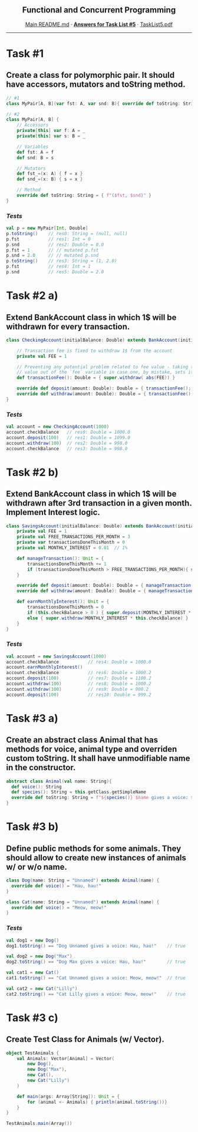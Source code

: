 <br />
<p align="center">
  <h2 align="center">Functional and Concurrent Programming</h2>
  <p align="center">
    <a href="../README.md">Main README.md</a>
    ·
    <a href="./README.md"><strong>Answers for Task List #5</strong></a>
    ·
    <a href="./tasklist5.pdf">TaskList5.pdf</a>
  </p>
</p>

---

# **Task #1**
## Create a class for polymorphic pair. It should have accessors, mutators and toString method.
```scala
// #1
class MyPair[A, B](var fst: A, var snd: B){ override def toString: String = { f"($fst, $snd)" } }

// #2
class MyPair[A, B] {
	// Accessors
	private[this] var f: A = _
	private[this] var s: B = _

	// Variables
	def fst: A = f
	def snd: B = s

	// Mutators
	def fst_=(x: A) { f = x }
	def snd_=(x: B) { s = x }

	// Method
	override def toString: String = { f"($fst, $snd)" }
}
```

### *Tests*
``` scala
val p = new MyPair[Int, Double]
p.toString()	// res0: String = (null, null)
p.fst			// res1: Int = 0
p.snd			// res2: Double = 0.0
p.fst = 1		// // mutated p.fst
p.snd = 2.0		// // mutated p.snd
p.toString()	// res3: String = (1, 2.0)
p.fst			// res4: Int = 1
p.snd			// res5: Double = 2.0
```


# **Task #2 a)**
## Extend BankAccount class in which 1$ will be withdrawn for every transaction.

```scala
class CheckingAccount(initialBalance: Double) extends BankAccount(initialBalance) {

	// Transaction fee is fixed to withdraw 1$ from the account
	private val FEE = 1

	// Preventing any potential problem related to fee value - taking the abs
	// value out of the `fee` variable in case one, by mistake, sets it to negative
	def transactionFee(): Double = { super.withdraw( abs(FEE)) }

	override def deposit(amount: Double): Double = { transactionFee(); super.deposit(amount) }
	override def withdraw(amount: Double): Double = { transactionFee(); super.withdraw(amount) }
}
```

### *Tests*
``` scala
val account = new CheckingAccount(1000)
account.checkBalance   // res0: Double = 1000.0
account.deposit(100)   // res1: Double = 1099.0
account.withdraw(100)  // res2: Double = 998.0
account.checkBalance   // res3: Double = 998.0
```


# **Task #2 b)**
## Extend BankAccount class in which 1$ will be withdrawn after 3rd transaction in a given month. Implement Interest logic.

```scala
class SavingsAccount(initialBalance: Double) extends BankAccount(initialBalance) {
	private val FEE = 1
	private val FREE_TRANSACTIONS_PER_MONTH = 3
	private var transactionsDoneThisMonth = 0
	private val MONTHLY_INTEREST = 0.01  // 1%

	def manageTransaction(): Unit = {
		transactionsDoneThisMonth += 1
		if (transactionsDoneThisMonth > FREE_TRANSACTIONS_PER_MONTH){ super.withdraw( abs(FEE)) }
	}

	override def deposit(amount: Double): Double = { manageTransaction(); super.deposit(amount) }
	override def withdraw(amount: Double): Double = { manageTransaction(); super.withdraw(amount) }

	def earnMonthlyInterest(): Unit = {
		transactionsDoneThisMonth = 0
		if (this.checkBalance > 0 ) { super.deposit(MONTHLY_INTEREST * this.checkBalance) }
		else { super.withdraw(MONTHLY_INTEREST * this.checkBalance) }
	}
}
```

### *Tests*
``` scala
val account = new SavingsAccount(1000)
account.checkBalance           // res4: Double = 1000.0
account.earnMonthlyInterest()
account.checkBalance           // res6: Double = 1000.2
account.deposit(100)           // res7: Double = 1100.2
account.withdraw(100)          // res8: Double = 1000.2
account.withdraw(100)          // res9: Double = 900.2
account.deposit(100)           // res10: Double = 999.2
```


# **Task #3 a)**
## Create an abstract class Animal that has methods for voice, animal type and overriden custom toString. It shall have unmodifiable name in the constructor.
```scala
abstract class Animal(val name: String){
  def voice(): String
  def species(): String = this.getClass.getSimpleName
  override def toString: String = f"${species()} $name gives a voice: ${voice()}"
}
```

# **Task #3 b)**
## Define public methods for some animals. They should allow to create new instances of animals w/ or w/o name.
```scala
class Dog(name: String = "Unnamed") extends Animal(name) {
  override def voice() = "Hau, hau!"
}

class Cat(name: String = "Unnamed") extends Animal(name) {
  override def voice() = "Meow, meow!"
}
```

### *Tests*
``` scala
val dog1 = new Dog()
dog1.toString() == "Dog Unnamed gives a voice: Hau, hau!"    // true

val dog2 = new Dog("Max")
dog2.toString() == "Dog Max gives a voice: Hau, hau!"        // true

val cat1 = new Cat()
cat1.toString() == "Cat Unnamed gives a voice: Meow, meow!"  // true

val cat2 = new Cat("Lilly")
cat2.toString() == "Cat Lilly gives a voice: Meow, meow!"    // true
```

# **Task #3 c)**
## Create Test Class for Animals (w/ Vector).
```scala
object TestAnimals {
	val Animals: Vector[Animal] = Vector(
		new Dog(),
		new Dog("Max"),
		new Cat(),
		new Cat("Lilly")
	)

	def main(args: Array[String]): Unit = {
		for (animal <- Animals) { println(animal.toString())}
	}
}

TestAnimals.main(Array())
```
